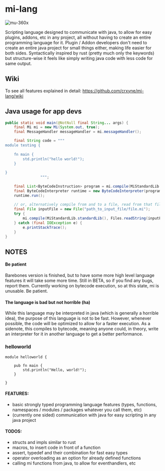 # mi-lang
![mu-360x](https://user-images.githubusercontent.com/78901876/189482981-64636d3e-5f8e-47ec-80e3-7b500384d576.png)

Scripting language designed to communicate with java, to allow for easy plugins, addons, etc in any project, all without having to create an entire programming language for it. Plugin / Addon developers don't need to create an entire java project for small things either, making life easier for both sides. Syntactically inspired by rust (pretty much only the keywords) but structure-wise it feels like simply writing java code with less code for same output.

## Wiki
To see all features explained in detail: https://github.com/crxyne/mi-lang/wiki

## Java usage for app devs
```java
public static void main(@NotNull final String... args) {
    final Mi mi = new Mi(System.out, true);
    final MessageHandler messageHandler = mi.messageHandler();

    final String code = """
module testing {
    
    fn main {
        std.println("hello world!");
    }
    
}
                """;
        
    final List<ByteCodeInstruction> program = mi.compile(MiStandardLib.standardLib(), code, "testing", "main");
    final ByteCodeInterpreter runtime = new ByteCodeInterpreter(program, messageHandler);
    runtime.run();
    
    // or, alternatively compile from and to a file, read from that file and run the binary instead
    final File inputFile = new File("path_to_input_file/file.mi");
    try {
        mi.compile(MiStandardLib.standardLib(), Files.readString(inputFile.toPath()), new File("path_to_output_file/file.mib"), inputFile, "testing", "main");
    } catch (final IOException e) {
        e.printStackTrace();
    }
}
```

## NOTES
#### Be patient
Barebones version is finished, but to have some more high level language features it will take some more time. Still in BETA, so if you find any bugs, report them. Currently working on bytecode execution, so at this state, mi is unusable. Be patient.
#### The language is bad but not horrible (ha)
While this language may be interpreted in java (which is generally a horrible idea), the purpose of this language is not to be fast. However, whenever possible, the code will be optimized to allow for a faster execution. As a sidenote, this compiles to bytecode, meaning anyone could, in theory, write an interpreter for it in another language to get a better performance.

### helloworld
```
module helloworld {
    
    pub fn main {
        std.println("Hello, world!");
    }

}
```

#### FEATURES:
- basic strongly typed programming language features (types, functions, namespaces / modules / packages whatever you call them, etc)
- (currently one sided) communication with java for easy scripting in any java project

#### TODOS:
- structs and impls similar to rust
- macros, to insert code in front of a function
- assert, typedef and their combination for fast easy types
- operator overloading as an option for already defined functions
- calling mi functions from java, to allow for eventhandlers, etc
